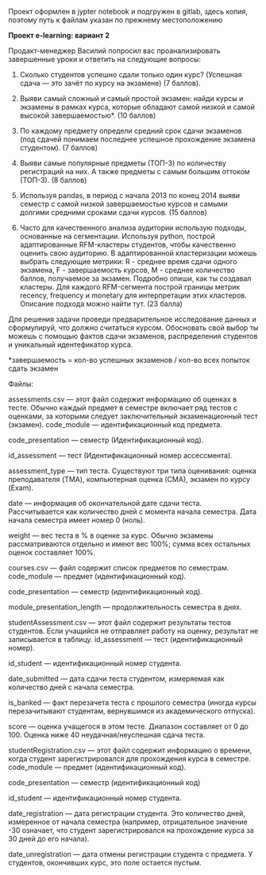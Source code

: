 Проект оформлен в jypter notebook и подгружен в gitlab, здесь копия, поэтому путь к файлам указан по прежнему местоположению

**Проект e-learning: вариант 2**

Продакт-менеджер Василий попросил вас проанализировать завершенные уроки и ответить на следующие вопросы:

1. Сколько студентов успешно сдали только один курс? (Успешная сдача — это зачёт по курсу на экзамене) (7 баллов).

2. Выяви самый сложный и самый простой экзамен: найди курсы и экзамены в рамках курса, которые обладают самой низкой и самой высокой завершаемостью*. (10 баллов)

3. По каждому предмету определи средний срок сдачи экзаменов (под сдачей понимаем последнее успешное прохождение экзамена студентом). (7 баллов) 

4. Выяви самые популярные предметы (ТОП-3) по количеству регистраций на них. А также предметы с самым большим оттоком (ТОП-3). (8 баллов)

5. Используя pandas, в период с начала 2013 по конец 2014 выяви семестр с самой низкой завершаемостью курсов и самыми долгими средними сроками сдачи курсов.  (15 баллов) 

6. Часто для качественного анализа аудитории использую подходы, основанные на сегментации. Используя python, построй адаптированные RFM-кластеры студентов, чтобы качественно оценить свою аудиторию. В адаптированной кластеризации можешь выбрать следующие метрики: R - среднее время сдачи одного экзамена, F - завершаемость курсов, M - среднее количество баллов, получаемое за экзамен. Подробно опиши, как ты создавал кластеры. Для каждого RFM-сегмента построй границы метрик recency, frequency и monetary для интерпретации этих кластеров. Описание подхода можно найти тут. (23 балла)

Для решения задачи проведи предварительное исследование данных и сформулируй, что должно считаться курсом. Обосновать свой выбор ты можешь с помощью фактов сдачи экзаменов, распределения студентов и уникальный идентефикатор курса.

*завершаемость = кол-во успешных экзаменов / кол-во всех попыток сдать экзамен

Файлы: 

assessments.csv — этот файл содержит информацию об оценках в тесте. Обычно каждый предмет в семестре включает ряд тестов с оценками, за которыми следует заключительный экзаменационный тест (экзамен).
code_module — идентификационный код предмета.

code_presentation — семестр (Идентификационный код).

id_assessment — тест (Идентификационный номер ассессмента).

assessment_type — тип теста. Существуют три типа оценивания: оценка преподавателя (TMA), компьютерная оценка (СМА), экзамен по курсу (Exam).

date — информация об окончательной дате сдачи теста. Рассчитывается как количество дней с момента начала семестра. Дата начала семестра имеет номер 0 (ноль).

weight — вес теста в % в оценке за курс. Обычно экзамены рассматриваются отдельно и имеют вес 100%; сумма всех остальных оценок составляет 100%.

courses.csv — файл содержит список предметов по семестрам.
code_module — предмет (идентификационный код).

code_presentation — семестр (идентификационный код).

module_presentation_length — продолжительность семестра в днях.

studentAssessment.csv — этот файл содержит результаты тестов студентов. Если учащийся не отправляет работу на оценку, результат не записывается в таблицу.
id_assessment — тест (идентификационный номер).

id_student — идентификационный номер студента.

date_submitted — дата сдачи теста студентом, измеряемая как количество дней с начала семестра.

is_banked — факт перезачета теста с прошлого семестра (иногда курсы перезачитывают студентам, вернувшимся из академического отпуска).

score — оценка учащегося в этом тесте. Диапазон составляет от 0 до 100. Оценка ниже 40 неудачная/неуспешная сдача теста.

studentRegistration.csv — этот файл содержит информацию о времени, когда студент зарегистрировался для прохождения курса в семестре.
code_module — предмет (идентификационный код).

code_presentation — семестр (идентификационный код)

id_student — идентификационный номер студента.

date_registration — дата регистрации студента. Это количество дней, измеренное от начала семестра (например, отрицательное значение -30 означает, что студент зарегистрировался на прохождение курса за 30 дней до его начала).

date_unregistration — дата отмены регистрации студента с предмета. У студентов, окончивших курс, это поле остается пустым.

